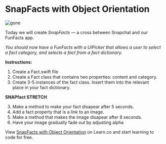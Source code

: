 # SnapFacts with Object Orientation

![gone](http://www.thefutureorganization.com/wp-content/uploads/2014/07/disappear-from-search-engines.jpg)

Today we will create *SnapFacts* — a cross between Snapchat and our FunFacts app.

*You should now have a FunFacts with a UIPicker that allows a user to select a fact category, and selects a fact from a fact dictionary.*

**Instructions:**

1. Create a Fact.swift file
2. Create a Fact class that contains two properties: content and category.  
2. Create 3-5 instances of the fact class.  Insert them into the relevant place in your fact dictionary.

**SNAPfact STRETCH**

3. Make a method to make your fact disapear after 5 seconds.
4. Add a fact property that is a link to an image.
5. Make a method that makes the image disapear after 8 seconds.
6. Have your image gradually fade out by adjusting alpha

<p data-visibility='hidden'>View <a href='https://learn.co/lessons/pc-ios-app-funfacts-oo' title='SnapFacts with Object Orientation'>SnapFacts with Object Orientation</a> on Learn.co and start learning to code for free.</p>
